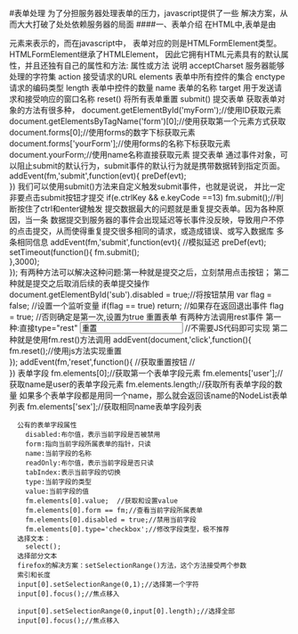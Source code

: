 #表单处理
    为了分担服务器处理表单的压力，javascript提供了一些
    解决方案，从而大大打破了处处依赖服务器的局面
####一、表单介绍
    在HTML中,表单是由<form>元素来表示的，而在javascript中，
    表单对应的则是HTMLFormElement类型。HTMLFormElement继承了HTMLElement，
    因此它拥有HTML元素具有的默认属性，并且还独有自己的属性和方法:
    属性或方法          说明
      acceptCharset       服务器能够处理的字符集
      action              接受请求的URL
      elements            表单中所有控件的集合
      enctype             请求的编码类型
      length              表单中控件的数量
      name                表单的名称
      target              用于发送请求和接受响应的窗口名称
      reset()             将所有表单重置
      submit()            提交表单
    获取表单<form>对象的方法有很多种，
      document.getElementById('myForm');//使用ID获取<form>元素
      document.getElementsByTagName('form')[0];//使用获取第一个元素方式获取
      document.forms[0];//使用forms的数字下标获取元素
      document.forms['yourForm'];//使用forms的名称下标获取元素
      document.yourForm;//使用name名称直接获取元素
    提交表单
      通过事件对象，可以阻止submit的默认行为，submit事件的默认行为就是携带数据转到指定页面。
        addEvent(fm,'submit',function(evt){
          preDef(evt);  
        })
      我们可以使用submit()方法来自定义触发submit事件，也就是说说，
      并比一定非要点击submit按钮才提交
        if(e.ctrlKey && e.keyCode ==13) fm.submit();//判断按住了ctrl和enter键触发
      提交数据最大的问题就是重复提交表单。因为各种原因，当一条
      数据提交到服务器的事件会出现延迟等长事件没反映，导致用户不停
      的点击提交，从而使得重复提交很多相同的请求，或造成错误、或写入数据库
      多条相同信息
        addEvent(fm,'submit',function(evt){ //模拟延迟
          preDef(evt);
          setTimeout(function(){
            fm.submit();  
          },3000);  
        });
      有两种方法可以解决这种问题:第一种就是提交之后，立刻禁用点击按钮；
      第二种就是提交之后取消后续的表单提交操作
        document.getElementById('sub').disabled = true;//将按钮禁用
        var flag = false;  //设置一个监听变量
        if(flag == true) return; //如果存在返回退出事件
        flag = true; //否则确定是第一次,设置为true
    重置表单
      有两种方法调用rest事件
      第一种:直接type="rest"
        <input type="rest" value="重置"> //不需要JS代码即可实现
      第二种就是使用fm.rest()方法调用
        addEvent(document,'click',function(){
          fm.reset();//使用js方法实现重置  
        });
        addEvent(fm,'reset',function(){ //获取重置按钮
          //  
        })
    表单字段
      fm.elements[0];//获取第一个表单字段元素
      fm.elements['user'];//获取name是user的表单字段元素
      fm.elements.length;//获取所有表单字段的数量
      如果多个表单字段都是用同一个name，那么就会返回该name的NodeList表单列表
      fm.elements['sex'];//获取相同name表单字段列表

      公有的表单字段属性
        disabled:布尔值，表示当前字段是否被禁用
        form:指向当前字段所属表单的指针，只读
        name:当前字段的名称
        readOnly:布尔值，表示当前字段是否只读
        tabIndex:表示当前字段的切换
        type:当前字段的类型
        value:当前字段的值
        fm.elements[0].value;  //获取和设置value
        fm.elements[0].form == fm;//查看当前字段所属表单
        fm.elements[0].disabled = true;//禁用当前字段
        fm.elements[0].type='checkbox';//修改字段类型，极不推荐
      选择文本：
        select();
      选择部分文本
      firefox的解决方案：setSelectionRange()方法，这个方法接受两个参数
      索引和长度
      input[0].setSelectionRange(0,1);//选择第一个字符
      input[0].focus();//焦点移入
      
      input[0].setSelectionRange(0,input[0].length);//选择全部
      input[0].focus();//焦点移入






